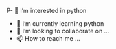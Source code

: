 P- 👀 I’m interested in python
- 🌱 I’m currently learning python
- 💞️ I’m looking to collaborate on ...
- 📫 How to reach me ...

<!---
mcellob/mcellob is a ✨ special ✨ repository because its `README.md` (this file) appears on your GitHub profile.
You can click the Preview link to take a look at your changes.
--->

